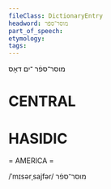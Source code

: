 ```yaml
---
fileClass: DictionaryEntry
headword: מוסר־ספֿר
part_of_speech: 
etymology: 
tags: 
---
```

מוסר־ספֿר
־ים
דאָס

CENTRAL
========

HASIDIC
=======
= AMERICA = 

/ˈmɪsərˌsajfər/ מוסר־ספֿר